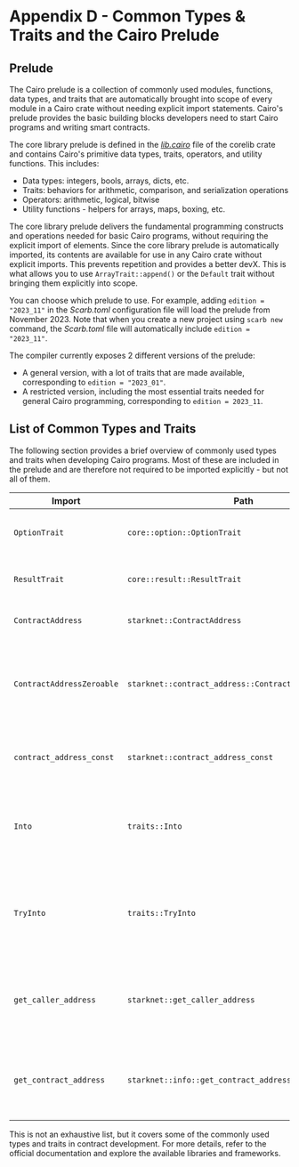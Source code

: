 # Appendix D - Common Types & Traits and the Cairo Prelude

## Prelude

The Cairo prelude is a collection of commonly used modules, functions, data
types, and traits that are automatically brought into scope of every module in a
Cairo crate without needing explicit import statements. Cairo's prelude provides
the basic building blocks developers need to start Cairo programs and writing
smart contracts.

The core library prelude is defined in the
_[lib.cairo](https://github.com/starkware-libs/cairo/blob/v2.4.0/corelib/src/lib.cairo)_
file of the corelib crate and contains Cairo's primitive data types, traits,
operators, and utility functions. This includes:

- Data types: integers, bools, arrays, dicts, etc.
- Traits: behaviors for arithmetic, comparison, and serialization operations
- Operators: arithmetic, logical, bitwise
- Utility functions - helpers for arrays, maps, boxing, etc.

The core library prelude delivers the fundamental programming
constructs and operations needed for basic Cairo programs, without requiring the
explicit import of elements. Since the core library prelude is automatically
imported, its contents are available for use in any Cairo crate without explicit
imports. This prevents repetition and provides a better devX. This is what
allows you to use `ArrayTrait::append()` or the `Default` trait without bringing
them explicitly into scope.

You can choose which prelude to use. For example, adding `edition = "2023_11"` in the _Scarb.toml_ configuration file will load the prelude from November 2023. Note that when you create a new project using `scarb new` command, the _Scarb.toml_ file will automatically include `edition = "2023_11"`.

The compiler currently exposes 2 different versions of the prelude:

- A general version, with a lot of traits that are made available, corresponding to `edition = "2023_01"`.
- A restricted version, including the most essential traits needed for general Cairo programming, corresponding to `edition = 2023_11`.

## List of Common Types and Traits

The following section provides a brief overview of commonly used types and traits when developing Cairo programs. Most of these are included in the prelude and are therefore not required to be imported explicitly - but not all of them.

| Import                    | Path                                                  | Usage                                                                                                                                                                                     |
| ------------------------- | ----------------------------------------------------- | ----------------------------------------------------------------------------------------------------------------------------------------------------------------------------------------- |
| `OptionTrait`             | `core::option::OptionTrait`                           | `OptionTrait<T>` defines a set of methods required to manipulate optional values.                                                                                                         |
| `ResultTrait`             | `core::result::ResultTrait`                           | `ResultTrait<T, E>` defines a set of methods required to manipulate `Result` enum.                                                                                                        |
| `ContractAddress`         | `starknet::ContractAddress`                           | `ContractAddress` is a type to represent the smart contract address.                                                                                                                      |
| `ContractAddressZeroable` | `starknet::contract_address::ContractAddressZeroable` | `ContractAddressZeroable` is the implementation of the trait `Zeroable` for the `ContractAddress` type. It is required to check whether a value of `t:ContractAddress` is zero or not.    |
| `contract_address_const`  | `starknet::contract_address_const`                    | The `contract_address_const` function allows instantiating constant contract address values.                                                                                              |
| `Into`                    | `traits::Into`                                        | `Into<T>` is a trait used for conversion between types. If there is an implementation of `Into<T,S>` for the types `T` and `S`, you can convert `T` into `S`.                             |
| `TryInto`                 | `traits::TryInto`                                     | `TryInto<T>` is a trait used for conversion between types. If there is an implementation of `TryInto<T,S>` for the types `T` and `S`, you can try convert `T` into `S` if it is possible. |
| `get_caller_address`      | `starknet::get_caller_address`                        | `get_caller_address()` is a function that returns the address of the caller of the contract. It can be used to identify the caller of a contract function.                                |
| `get_contract_address`    | `starknet::info::get_contract_address`                | `get_contract_address()` is a function that returns the address of the current contract. It can be used to obtain the address of the contract being executed.                             |

This is not an exhaustive list, but it covers some of the commonly used types
and traits in contract development. For more details, refer to the official
documentation and explore the available libraries and frameworks.
